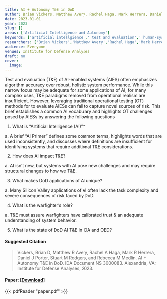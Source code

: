 ```yaml
---
title: AI + Autonomy T&E in DoD
author: Brian Vickers, Matthew Avery, Rachel Haga, Mark Herrera, Daniel Porter, Stuart Rodgers
date: 2023-01-01
year: 2023
slug: []
areas: ['Artificial Intelligence and Autonomy']
keywords: ['artificial intellgience',' test and evaluation',' human-system integration']
researchers: ['Brian Vickers','Matthew Avery','Rachel Haga','Mark Herrera','Daniel Porter','Stuart Rodgers']
audience: Everyone
venues: Institute for Defense Analyses
draft: no
cover:
  image: 
---
```




Test and evaluation (T&E) of AI-enabled systems (AIES) often emphasizes algorithm accuracy over robust, holistic system performance. While this narrow focus may be adequate for some applications of AI, for many complex uses, T&E paradigms removed from operational realism are insufficient. However, leveraging traditional operational testing (OT) methods for to evaluate AIESs can fail to capture novel sources of risk. This brief establishes a common AI vocabulary and highlights OT challenges posed by AIESs by answering the following questions  

1. What is “Artificial Intelligence (AI)”? 

a. A brief “AI Primer” defines some common terms, highlights words that are used inconsistently, and discusses where definitions are insufficient for identifying systems that require additional T&E considerations. 

2. How does AI impact T&E? 

a. AI isn’t new, but systems with AI pose new challenges and may require structural changes to how we T&E. 

3. What makes DoD applications of AI unique? 

a. Many Silicon Valley applications of AI often lack the task complexity and severe consequences of risk faced by DoD. 

4. What is the warfighter’s role? 

a. T&E must assure warfighters have calibrated trust & an adequate understanding of system behavior.

5. What is the state of DoD AI T&E in IDA and OED?

#### Suggested Citation
> Vickers, Brian D, Matthew R Avery, Rachel A Haga, Mark R Herrera, Daniel J Porter, Stuart M Rodgers, and Rebecca M Medlin. AI + Autonomy T&E in DoD. IDA Document NS 3000083. Alexandria, VA: Institute for Defense Analyses, 2023.



#### Paper: [[Download](paper.pdf)]
{{< pdfReader "paper.pdf" >}}


